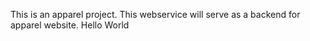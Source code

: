 This is an apparel project. This webservice will serve as a backend for apparel website.
Hello
World
